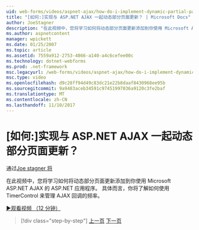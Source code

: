 ```yaml
---
uid: web-forms/videos/aspnet-ajax/how-do-i-implement-dynamic-partial-page-updates-with-aspnet-ajax
title: "[如何:]实现与 ASP.NET AJAX 一起动态部分页面更新？ | Microsoft Docs"
author: JoeStagner
description: "在此视频中，您将学习如何将动态部分页面更新添加到你使用 Microsoft ASP.NET AJAX 的 ASP.NET 应用程序。 具体而言，你将看到谁..."
ms.author: aspnetcontent
manager: wpickett
ms.date: 01/25/2007
ms.topic: article
ms.assetid: 7559a912-2753-4866-a140-a4c6cefee00c
ms.technology: dotnet-webforms
ms.prod: .net-framework
msc.legacyurl: /web-forms/videos/aspnet-ajax/how-do-i-implement-dynamic-partial-page-updates-with-aspnet-ajax
msc.type: video
ms.openlocfilehash: d9c28ff94d49c83dc21e22b8daaf8430968ee95b
ms.sourcegitcommit: 9a9483aceb34591c97451997036a9120c3fe2baf
ms.translationtype: MT
ms.contentlocale: zh-CN
ms.lasthandoff: 11/10/2017
---
```

<a name="how-do-i-implement-dynamic-partial-page-updates-with-aspnet-ajax"></a>[如何:]实现与 ASP.NET AJAX 一起动态部分页面更新？
====================
通过[Joe stagner 将](https://github.com/JoeStagner)

在此视频中，您将学习如何将动态部分页面更新添加到你使用 Microsoft ASP.NET AJAX 的 ASP.NET 应用程序。 具体而言，你将了解如何使用 TimerControl 来管理 AJAX 回调的频率。

[&#9654;观看视频 （12 分钟）](https://channel9.msdn.com/Blogs/ASP-NET-Site-Videos/how-do-i-implement-dynamic-partial-page-updates-with-aspnet-ajax)

>[!div class="step-by-step"]
[上一页](how-do-i-get-started-with-aspnet-ajax.md)
[下一页](how-do-i-make-client-side-network-callbacks-with-aspnet-ajax.md)
